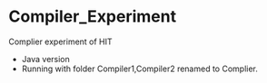 # Compiler_Experiment
Complier experiment of HIT

* Java version
* Running with folder Compiler1,Compiler2 renamed to Complier.
